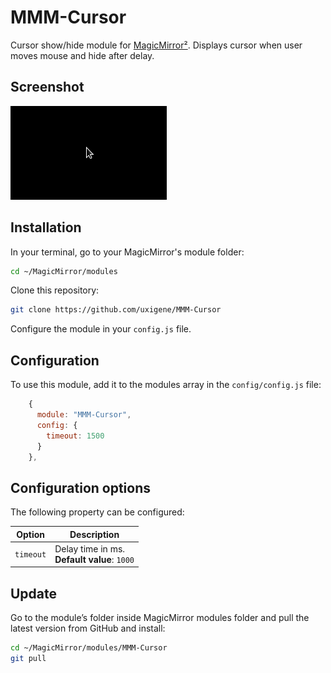 # MMM-Cursor

Cursor show/hide module for [MagicMirror²](https://github.com/MagicMirrorOrg/MagicMirror). Displays cursor when user moves mouse and hide after delay.

## Screenshot

![screenshot](screenshot.png)

## Installation

In your terminal, go to your MagicMirror's module folder:

```bash
cd ~/MagicMirror/modules
```

Clone this repository:

```bash
git clone https://github.com/uxigene/MMM-Cursor
```

Configure the module in your `config.js` file.

## Configuration

To use this module, add it to the modules array in the `config/config.js` file:

```javascript
    {
      module: "MMM-Cursor",
      config: {
        timeout: 1500
      }
    },
```

## Configuration options

The following property can be configured:

| Option    | Description                                     |
|-----------|-------------------------------------------------|
| `timeout` | Delay time in ms. <br>**Default value**: `1000` |

## Update

Go to the module’s folder inside MagicMirror modules folder and pull the latest version from GitHub and install:

```bash
cd ~/MagicMirror/modules/MMM-Cursor
git pull
```
